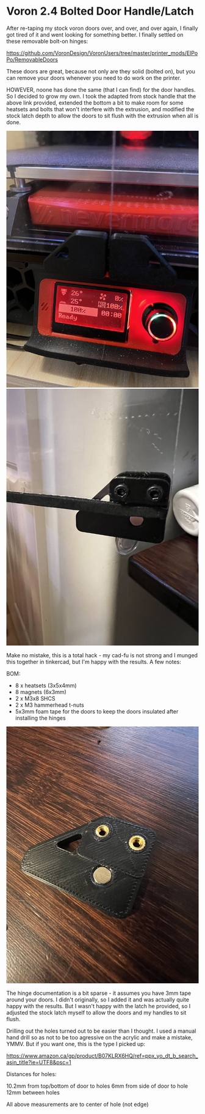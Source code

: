 # Voron 2.4 Bolted Door Handle/Latch

After re-taping my stock voron doors over, and over, and over again, I finally got tired of it and went looking for something better. I finally settled on these removable bolt-on hinges:

https://github.com/VoronDesign/VoronUsers/tree/master/printer_mods/ElPoPo/RemovableDoors

These doors are great, because not only are they solid (bolted on), but you can remove your doors whenever you need to do work on the printer.

HOWEVER, noone has done the same (that I can find) for the door handles.  So I decided to grow my own.  I took the adapted from stock handle that the above link provided, extended the bottom a bit to make room for some heatsets and bolts that won't interfere with the extrusion, and modified the stock latch depth to allow the doors to sit flush with the extrusion when all is done.

![](./Images/mounted_front.jpeg)
![](./Images/mounted_back.jpeg)

Make no mistake, this is a total hack - my cad-fu is not strong and I munged this together in tinkercad, but I'm happy with the results.  A few notes:

BOM:
- 8 x heatsets (3x5x4mm)
- 8 magnets (6x3mm)
- 2 x M3x8 SHCS
- 2 x M3 hammerhead t-nuts
- 5x3mm foam tape for the doors to keep the doors insulated after installing the hinges

![](./Images/handle.jpeg)

The hinge documentation is a bit sparse - it assumes you have 3mm tape around your doors.  I didn't originally, so I added it and was actually quite happy with the results.   But I wasn't happy with the latch he provided, so I adjusted the stock latch myself to allow the doors and my handles to sit flush.

Drilling out the holes turned out to be easier than I thought.  I used a manual hand drill so as not to be too agressive on the acrylic and make a mistake, YMMV.  But if you want one, this is the type I picked up:

https://www.amazon.ca/gp/product/B07KLRX6HQ/ref=ppx_yo_dt_b_search_asin_title?ie=UTF8&psc=1

Distances for holes:

10.2mm from top/bottom of door to holes
6mm from side of door to hole
12mm between holes

All above measurements are to center of hole (not edge)

